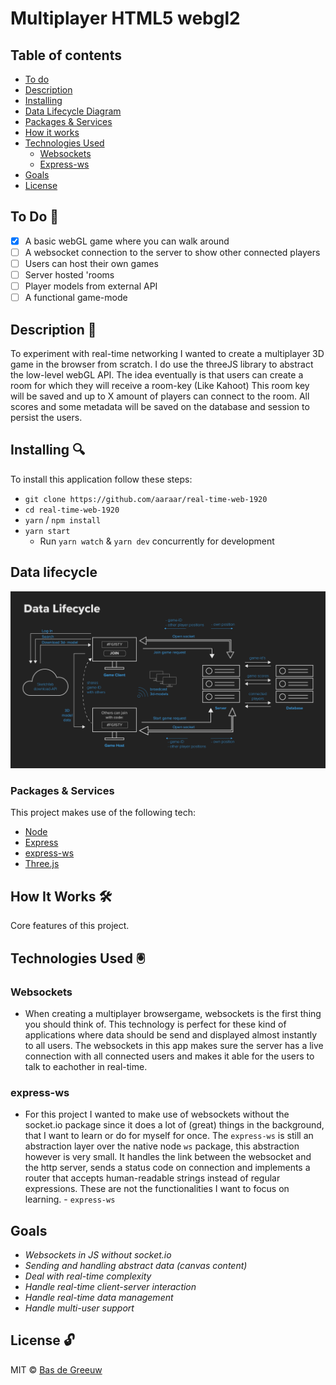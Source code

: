 <!-- ### [Live Demo](https://anon-says-herokuapp.com) -->

# Multiplayer HTML5 webgl2

## Table of contents

- [To do](#to-do-)
- [Description](#description-)
- [Installing](#installing-)
- [Data Lifecycle Diagram](#data-lifecycle)
- [Packages & Services](#packages--services)
- [How it works](#how-it-works-)
- [Technologies Used](#technologies-used-)
  - [Websockets](#websockets)
  - [Express-ws](#express-ws)
- [Goals](#goals)
- [License](#license-)

## To Do 📌

- [x] A basic webGL game where you can walk around
- [ ] A websocket connection to the server to show other connected players
- [ ] Users can host their own games
- [ ] Server hosted 'rooms
- [ ] Player models from external API
- [ ] A functional game-mode

## Description 📝
To experiment with real-time networking I wanted to create a multiplayer 3D game in the browser from scratch.
I do use the threeJS library to abstract the low-level webGL API.
The idea eventually is that users can create a room for which they will receive a room-key (Like Kahoot)
This room key will be saved and up to X amount of players can connect to the room.
All scores and some metadata will be saved on the database and session to persist the users.

## Installing 🔍
To install this application follow these steps:

- `git clone https://github.com/aaraar/real-time-web-1920`
- `cd real-time-web-1920`
- `yarn` / `npm install`
- `yarn start`
  - Run `yarn watch` & `yarn dev` concurrently for development
  
## Data lifecycle
![Data lifecycle](./docs/dlc.png)


### Packages & Services

This project makes use of the following tech:

- [Node](https://nodejs.org/)
- [Express](https://expressjs.com/)
- [express-ws](https://github.com/HenningM/express-ws)
- [Three.js](https://threejs.org/)

## How It Works 🛠️

Core features of this project.

## Technologies Used 🖲

### Websockets

- When creating a multiplayer browsergame, websockets is the first thing you should think of.
  This technology is perfect for these kind of applications where data should be send and displayed almost instantly to all users.
  The websockets in this app makes sure the server has a live connection with all connected users and makes it able for the users to talk to eachother in real-time.

### express-ws

- For this project I wanted to make use of websockets without the socket.io package since it does a lot of (great) things in the background,
  that I want to learn or do for myself for once. The `express-ws` is still an abstraction layer over the native node `ws` package,
  this abstraction however is very small. It handles the link between the websocket and the http server, sends a status code on connection and
  implements a router that accepts human-readable strings instead of regular expressions. These are not the functionalities I want to focus on
  learning. - `express-ws`

## Goals

- _Websockets in JS without socket.io_
- _Sending and handling abstract data (canvas content)_
- _Deal with real-time complexity_
- _Handle real-time client-server interaction_
- _Handle real-time data management_
- _Handle multi-user support_

## License 🔓

MIT © [Bas de Greeuw](https://github.com/aaraar)


<!-- Add a link to your live demo in Github Pages 🌐-->

<!-- ☝️ replace this description with a description of your own work -->

<!-- replace the code in the /docs folder with your own, so you can showcase your work with GitHub Pages 🌍 -->

<!-- Add a nice image here at the end of the week, showing off your shiny frontend 📸 -->

<!-- Maybe a table of contents here? 📚 -->

<!-- How about a section that describes how to install this project? 🤓 -->

<!-- ...but how does one use this project? What are its features 🤔 -->

<!-- What external data source is featured in your project and what are its properties 🌠 -->

<!-- This would be a good place for your data life cycle ♻️-->

<!-- Maybe a checklist of done stuff and stuff still on your wishlist? ✅ -->

<!-- How about a license here? 📜  -->

[rubric]: https://docs.google.com/spreadsheets/d/e/2PACX-1vSd1I4ma8R5mtVMyrbp6PA2qEInWiOialK9Fr2orD3afUBqOyvTg_JaQZ6-P4YGURI-eA7PoHT8TRge/pubhtml
